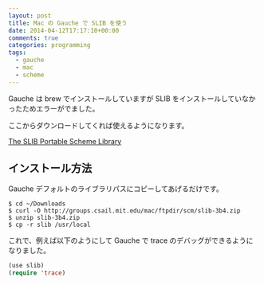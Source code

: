 ```yaml
---
layout: post
title: Mac の Gauche で SLIB を使う
date: 2014-04-12T17:17:10+00:00
comments: true
categories: programming
tags:
  - gauche
  - mac
  - scheme
---
```


Gauche は brew でインストールしていますが SLIB をインストールしていなかったためエラーがでました。

ここからダウンロードしてくれば使えるようになります。

<a href="http://people.csail.mit.edu/jaffer/SLIB.html" title="SLIB" target="_blank">The SLIB Portable Scheme Library</a>

## インストール方法
Gauche デフォルトのライブラリパスにコピーしてあげるだけです。

    $ cd ~/Downloads
    $ curl -O http://groups.csail.mit.edu/mac/ftpdir/scm/slib-3b4.zip
    $ unzip slib-3b4.zip
    $ cp -r slib /usr/local

これで、例えば以下のようにして Gauche で trace のデバッグができるようになりました。

```lisp
(use slib)
(require 'trace)
```
